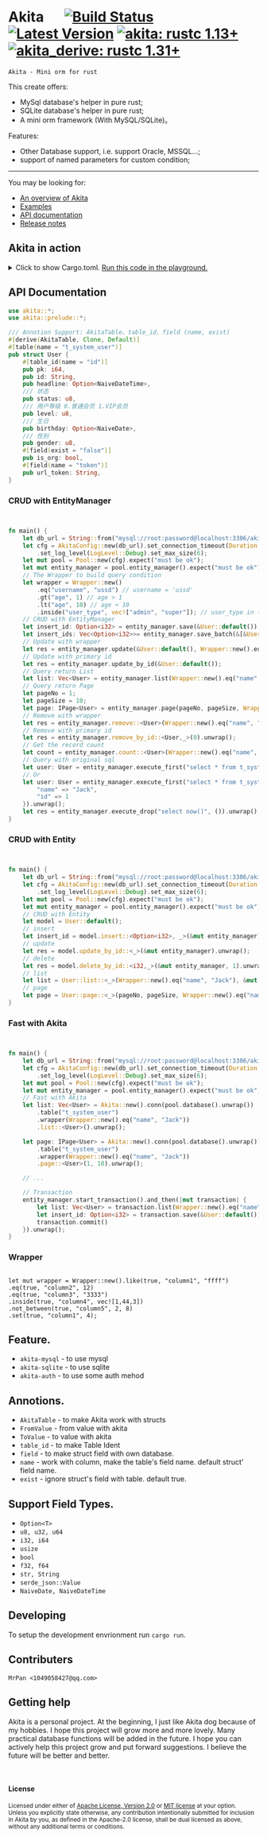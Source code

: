 # Akita &emsp; [![Build Status]][actions] [![Latest Version]][crates.io] [![akita: rustc 1.13+]][Rust 1.13] [![akita_derive: rustc 1.31+]][Rust 1.31]

[Build Status]: https://img.shields.io/docsrs/akita/0.3.3?style=plastic
[actions]: https://github.com/wslongchen/akita/actions?query=branch%3Amaster
[Latest Version]: https://img.shields.io/crates/v/akita?style=plastic
[crates.io]: https://crates.io/crates/akita
[akita: rustc 1.13+]: https://img.shields.io/badge/akita-rustc__1.31%2B-lightgrey
[akita_derive: rustc 1.31+]: https://img.shields.io/badge/akita__derive-rustc__1.31%2B-lightgrey
[Rust 1.13]: https://blog.rust-lang.org/2016/11/10/Rust-1.13.html
[Rust 1.31]: https://blog.rust-lang.org/2018/12/06/Rust-1.31-and-rust-2018.html

```Akita - Mini orm for rust ```

This create offers:
* MySql database's helper in pure rust;
* SQLite database's helper in pure rust;
* A mini orm framework (With MySQL/SQLite)。

Features:

* Other Database support, i.e. support Oracle, MSSQL...;
* support of named parameters for custom condition;
---

You may be looking for:

- [An overview of Akita](https://crates.io/crates/akita)
- [Examples](https://github.com/wslongchen/akita/blob/0.3.0/example/simple.rs)
- [API documentation](https://docs.rs/akita/0.3.0/akita/)
- [Release notes](https://github.com/wslongchen/akita/releases)

## Akita in action

<details>
<summary>
Click to show Cargo.toml.
<a href="https://play.rust-lang.org/?version=nightly&mode=debug&edition=2018&gist=bc95328e2b8691b4396222b080fdb1c3" target="_blank">Run this code in the playground.</a>
</summary>

```toml
[dependencies]

# The core APIs, including the Table traits. Always
# required when using Akita. using #[derive(AkitaTable)] 
# to make Akita work with structs defined in your crate.
akita = { version = "0.3.0", features = ["akita-mysql"] }

```

</details>
<p></p>

## API Documentation

```rust
use akita::*;
use akita::prelude::*;

/// Annotion Support: AkitaTable、table_id、field (name, exist)
#[derive(AkitaTable, Clone, Default)]
#[table(name = "t_system_user")]
pub struct User {
    #[table_id(name = "id")]
    pub pk: i64,
    pub id: String,
    pub headline: Option<NaiveDateTime>,
    /// 状态
    pub status: u8,
    /// 用户等级 0.普通会员 1.VIP会员
    pub level: u8,
    /// 生日
    pub birthday: Option<NaiveDate>,
    /// 性别
    pub gender: u8,
    #[field(exist = "false")]
    pub is_org: bool,
    #[field(name = "token")]
    pub url_token: String,
}

```
 ### CRUD with EntityManager
```rust


fn main() {
    let db_url = String::from("mysql://root:password@localhost:3306/akita");
    let cfg = AkitaConfig::new(db_url).set_connection_timeout(Duration::from_secs(6))
        .set_log_level(LogLevel::Debug).set_max_size(6);
    let mut pool = Pool::new(cfg).expect("must be ok");
    let mut entity_manager = pool.entity_manager().expect("must be ok");
    // The Wrapper to build query condition
    let wrapper = Wrapper::new()
        .eq("username", "ussd") // username = 'ussd'
        .gt("age", 1) // age > 1
        .lt("age", 10) // age < 10
        .inside("user_type", vec!["admin", "super"]); // user_type in ('admin', 'super')
    // CRUD with EntityManager
    let insert_id: Option<i32> = entity_manager.save(&User::default()).unwrap();
    let insert_ids: Vec<Option<i32>>= entity_manager.save_batch(&[&User::default()]).unwrap();
    // Update with wrapper
    let res = entity_manager.update(&User::default(), Wrapper::new().eq("name", "Jack")).unwrap();
    // Update with primary id
    let res = entity_manager.update_by_id(&User::default());
    // Query return List
    let list: Vec<User> = entity_manager.list(Wrapper::new().eq("name", "Jack")).unwrap();
    // Query return Page
    let pageNo = 1;
    let pageSize = 10;
    let page: IPage<User> = entity_manager.page(pageNo, pageSize, Wrapper::new().eq("name", "Jack")).unwrap();
    // Remove with wrapper
    let res = entity_manager.remove::<User>(Wrapper::new().eq("name", "Jack")).unwrap();
    // Remove with primary id
    let res = entity_manager.remove_by_id::<User,_>(0).unwrap();
    // Get the record count
    let count = entity_manager.count::<User>(Wrapper::new().eq("name", "Jack")).unwrap();
    // Query with original sql
    let user: User = entity_manager.execute_first("select * from t_system_user where name = ? and id = ?", ("Jack", 1)).unwrap();
    // Or
    let user: User = entity_manager.execute_first("select * from t_system_user where name = :name and id = :id", params! {
        "name" => "Jack",
        "id" => 1
    }).unwrap();
    let res = entity_manager.execute_drop("select now()", ()).unwrap();
}
```
 ### CRUD with Entity
```rust


fn main() {
    let db_url = String::from("mysql://root:password@localhost:3306/akita");
    let cfg = AkitaConfig::new(db_url).set_connection_timeout(Duration::from_secs(6))
        .set_log_level(LogLevel::Debug).set_max_size(6);
    let mut pool = Pool::new(cfg).expect("must be ok");
    let mut entity_manager = pool.entity_manager().expect("must be ok");
    // CRUD with Entity
    let model = User::default();
    // insert
    let insert_id = model.insert::<Option<i32>, _>(&mut entity_manager).unwrap();
    // update
    let res = model.update_by_id::<_>(&mut entity_manager).unwrap();
    // delete
    let res = model.delete_by_id::<i32,_>(&mut entity_manager, 1).unwrap();
    // list
    let list = User::list::<_>(Wrapper::new().eq("name", "Jack"), &mut entity_manager).unwrap();
    // page
    let page = User::page::<_>(pageNo, pageSize, Wrapper::new().eq("name", "Jack"), &mut entity_manager).unwrap();
}
```
 ### Fast with Akita
```rust


fn main() {
    let db_url = String::from("mysql://root:password@localhost:3306/akita");
    let cfg = AkitaConfig::new(db_url).set_connection_timeout(Duration::from_secs(6))
        .set_log_level(LogLevel::Debug).set_max_size(6);
    let mut pool = Pool::new(cfg).expect("must be ok");
    let mut entity_manager = pool.entity_manager().expect("must be ok");
    // Fast with Akita
    let list: Vec<User> = Akita::new().conn(pool.database().unwrap())
        .table("t_system_user")
        .wrapper(Wrapper::new().eq("name", "Jack"))
        .list::<User>().unwrap();

    let page: IPage<User> = Akita::new().conn(pool.database().unwrap())
        .table("t_system_user")
        .wrapper(Wrapper::new().eq("name", "Jack"))
        .page::<User>(1, 10).unwrap();

    // ...

    // Transaction
    entity_manager.start_transaction().and_then(|mut transaction| {
        let list: Vec<User> = transaction.list(Wrapper::new().eq("name", "Jack"))?;
        let insert_id: Option<i32> = transaction.save(&User::default())?;
        transaction.commit()
    }).unwrap();
}
```

 ### Wrapper
 ```ignore

 let mut wrapper = Wrapper::new().like(true, "column1", "ffff")
 .eq(true, "column2", 12)
 .eq(true, "column3", "3333")
 .inside(true, "column4", vec![1,44,3])
 .not_between(true, "column5", 2, 8)
 .set(true, "column1", 4);
 
```
## Feature.

* ```akita-mysql``` - to use mysql
* ```akita-sqlite``` - to use sqlite
* ```akita-auth``` - to use some auth mehod

## Annotions.

* ```AkitaTable``` - to make Akita work with structs
* ```FromValue``` - from value with akita
* ```ToValue``` - to value with akita
* ```table_id``` - to make Table Ident
* ```field``` - to make struct field with own database.
* ```name``` - work with column, make the table's field name. default struct' field name.
* ```exist``` - ignore struct's field with table. default true.

## Support Field Types.
 
* ```Option<T>```
* ```u8, u32, u64```
* ```i32, i64```
* ```usize```
* ```bool```
* ```f32, f64```
* ```str, String```
* ```serde_json::Value```
* ```NaiveDate, NaiveDateTime```
 
## Developing

To setup the development envrionment run `cargo run`.

## Contributers

	MrPan <1049058427@qq.com>

## Getting help

Akita is a personal project. At the beginning, I just like Akita dog because of my hobbies.
I hope this project will grow more and more lovely. Many practical database functions will 
be added in the future. I hope you can actively help this project grow and put forward suggestions.
I believe the future will be better and better.

[#general]: https://discord.com/channels/273534239310479360/274215136414400513
[#beginners]: https://discord.com/channels/273534239310479360/273541522815713281
[#rust-usage]: https://discord.com/channels/442252698964721669/443150878111694848
[zulip]: https://rust-lang.zulipchat.com/#narrow/stream/122651-general
[stackoverflow]: https://stackoverflow.com/questions/tagged/rust
[/r/rust]: https://www.reddit.com/r/rust
[discourse]: https://users.rust-lang.org

<br>

#### License

<sup>
Licensed under either of <a href="LICENSE-APACHE">Apache License, Version
2.0</a> or <a href="LICENSE-MIT">MIT license</a> at your option.
</sup>

<br>

<sub>
Unless you explicitly state otherwise, any contribution intentionally submitted
for inclusion in Akita by you, as defined in the Apache-2.0 license, shall be
dual licensed as above, without any additional terms or conditions.
</sub>
